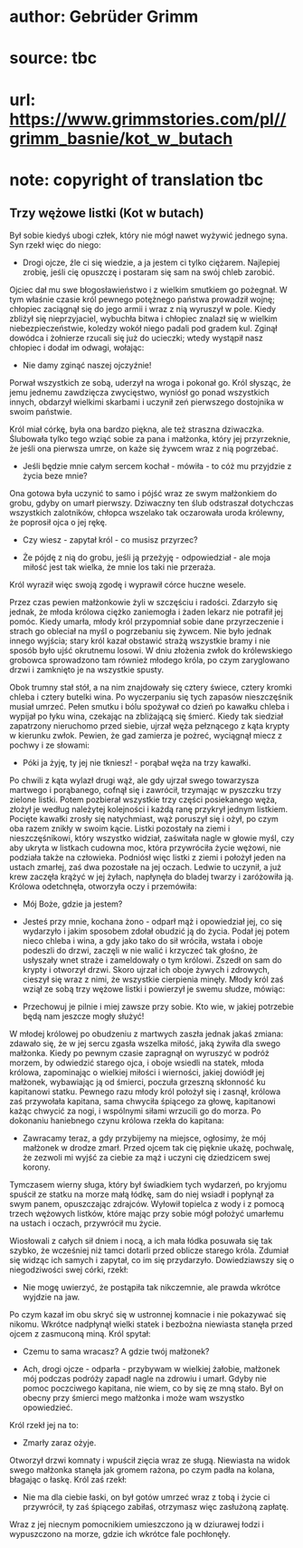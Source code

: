 # author: Gebrüder Grimm
# source: tbc
# url: https://www.grimmstories.com/pl//grimm_basnie/kot_w_butach
# note: copyright of translation tbc

## Trzy wężowe listki (Kot w butach) 

Był sobie kiedyś ubogi człek, który nie mógł nawet wyżywić jednego syna.
Syn rzekł więc do niego:

- Drogi ojcze, źle ci się wiedzie, a ja jestem ci tylko ciężarem.
Najlepiej zrobię, jeśli cię opuszczę i postaram się sam na swój chleb
zarobić.

Ojciec dał mu swe błogosławieństwo i z wielkim smutkiem go pożegnał. W
tym właśnie czasie król pewnego potężnego państwa prowadził wojnę;
chłopiec zaciągnął się do jego armii i wraz z nią wyruszył w pole. Kiedy
zbliżył się nieprzyjaciel, wybuchła bitwa i chłopiec znalazł się w
wielkim niebezpieczeństwie, koledzy wokół niego padali pod gradem kul.
Zginął dowódca i żołnierze rzucali się już do ucieczki; wtedy wystąpił
nasz chłopiec i dodał im odwagi, wołając:

- Nie damy zginąć naszej ojczyźnie!

Porwał wszystkich ze sobą, uderzył na wroga i pokonał go. Król słysząc,
że jemu jednemu zawdzięcza zwycięstwo, wyniósł go ponad wszystkich
innych, obdarzył wielkimi skarbami i uczynił zeń pierwszego dostojnika w
swoim państwie.

Król miał córkę, była ona bardzo piękna, ale też straszna dziwaczka.
Ślubowała tylko tego wziąć sobie za pana i małżonka, który jej
przyrzeknie, że jeśli ona pierwsza umrze, on każe się żywcem wraz z nią
pogrzebać.

- Jeśli będzie mnie całym sercem kochał - mówiła - to cóż mu przyjdzie
z życia beze mnie?

Ona gotowa była uczynić to samo i pójść wraz ze swym małżonkiem do
grobu, gdyby on umarł pierwszy. Dziwaczny ten ślub odstraszał dotychczas
wszystkich zalotników, chłopca wszelako tak oczarowała uroda królewny,
że poprosił ojca o jej rękę.

- Czy wiesz - zapytał król - co musisz przyrzec?

- Że pójdę z nią do grobu, jeśli ją przeżyję - odpowiedział - ale moja
miłość jest tak wielka, że mnie los taki nie przeraża.

Król wyraził więc swoją zgodę i wyprawił córce huczne wesele.

Przez czas pewien małżonkowie żyli w szczęściu i radości. Zdarzyło się
jednak, że młoda królowa ciężko zaniemogła i żaden lekarz nie potrafił
jej pomóc. Kiedy umarła, młody król przypomniał sobie dane przyrzeczenie
i strach go obleciał na myśl o pogrzebaniu się żywcem. Nie było jednak
innego wyjścia; stary król kazał obstawić strażą wszystkie bramy i nie
sposób było ujść okrutnemu losowi. W dniu złożenia zwłok do królewskiego
grobowca sprowadzono tam również młodego króla, po czym zaryglowano
drzwi i zamknięto je na wszystkie spusty.

Obok trumny stał stół, a na nim znajdowały się cztery świece, cztery
kromki chleba i cztery butelki wina. Po wyczerpaniu się tych zapasów
nieszczęśnik musiał umrzeć. Pełen smutku i bólu spożywał co dzień po
kawałku chleba i wypijał po łyku wina, czekając na zbliżającą się
śmierć. Kiedy tak siedział zapatrzony nieruchomo przed siebie, ujrzał
węża pełznącego z kąta krypty w kierunku zwłok. Pewien, że gad zamierza
je pożreć, wyciągnął miecz z pochwy i ze słowami:

- Póki ja żyję, ty jej nie tkniesz! - porąbał węża na trzy kawałki.

Po chwili z kąta wylazł drugi wąż, ale gdy ujrzał swego towarzysza
martwego i porąbanego, cofnął się i zawrócił, trzymając w pyszczku trzy
zielone listki. Potem pozbierał wszystkie trzy części posiekanego węża,
złożył je według należytej kolejności i każdą ranę przykrył jednym
listkiem. Pocięte kawałki zrosły się natychmiast, wąż poruszył się i
ożył, po czym oba razem znikły w swoim kącie. Listki pozostały na ziemi
i nieszczęśnikowi, który wszystko widział, zaświtała nagle w głowie
myśl, czy aby ukryta w listkach cudowna moc, która przywróciła życie
wężowi, nie podziała także na człowieka. Podniósł więc listki z ziemi i
położył jeden na ustach zmarłej, zaś dwa pozostałe na jej oczach. Ledwie
to uczynił, a już krew zaczęła krążyć w jej żyłach, napłynęła do bladej
twarzy i zaróżowiła ją. Królowa odetchnęła, otworzyła oczy i przemówiła:

- Mój Boże, gdzie ja jestem?

- Jesteś przy mnie, kochana żono - odparł mąż i opowiedział jej, co się
wydarzyło i jakim sposobem zdołał obudzić ją do życia. Podał jej potem
nieco chleba i wina, a gdy jako tako do sił wróciła, wstała i oboje
podeszli do drzwi, zaczęli w nie walić i krzyczeć tak głośno, że
usłyszały wnet straże i zameldowały o tym królowi. Zszedł on sam do
krypty i otworzył drzwi. Skoro ujrzał ich oboje żywych i zdrowych,
cieszył się wraz z nimi, że wszystkie cierpienia minęły. Młody król zaś
wziął ze sobą trzy wężowe listki i powierzył je swemu słudze, mówiąc:

- Przechowuj je pilnie i miej zawsze przy sobie. Kto wie, w jakiej
potrzebie będą nam jeszcze mogły służyć!

W młodej królowej po obudzeniu z martwych zaszła jednak jakaś zmiana:
zdawało się, że w jej sercu zgasła wszelka miłość, jaką żywiła dla swego
małżonka. Kiedy po pewnym czasie zapragnął on wyruszyć w podróż morzem,
by odwiedzić starego ojca, i oboje wsiedli na statek, młoda królowa,
zapominając o wielkiej miłości i wierności, jakiej dowiódł jej małżonek,
wybawiając ją od śmierci, poczuła grzeszną skłonność ku kapitanowi
statku. Pewnego razu młody król położył się i zasnął, królowa zaś
przywołała kapitana, sama chwyciła śpiącego za głowę, kapitanowi każąc
chwycić za nogi, i wspólnymi siłami wrzucili go do morza. Po dokonaniu
haniebnego czynu królowa rzekła do kapitana:

- Zawracamy teraz, a gdy przybijemy na miejsce, ogłosimy, że mój
małżonek w drodze zmarł. Przed ojcem tak cię pięknie ukażę, pochwalę, że
zezwoli mi wyjść za ciebie za mąż i uczyni cię dziedzicem swej korony.

Tymczasem wierny sługa, który był świadkiem tych wydarzeń, po kryjomu
spuścił ze statku na morze małą łódkę, sam do niej wsiadł i popłynął za
swym panem, opuszczając zdrajców. Wyłowił topielca z wody i z pomocą
trzech wężowych listków, które mając przy sobie mógł położyć umarłemu na
ustach i oczach, przywrócił mu życie.

Wiosłowali z całych sił dniem i nocą, a ich mała łódka posuwała się tak
szybko, że wcześniej niż tamci dotarli przed oblicze starego króla.
Zdumiał się widząc ich samych i zapytał, co im się przydarzyło.
Dowiedziawszy się o niegodziwości swej córki, rzekł:

- Nie mogę uwierzyć, że postąpiła tak nikczemnie, ale prawda wkrótce
wyjdzie na jaw.

Po czym kazał im obu skryć się w ustronnej komnacie i nie pokazywać się
nikomu. Wkrótce nadpłynął wielki statek i bezbożna niewiasta stanęła
przed ojcem z zasmuconą miną. Król spytał:

- Czemu to sama wracasz? A gdzie twój małżonek?

- Ach, drogi ojcze - odparła - przybywam w wielkiej żałobie, małżonek
mój podczas podróży zapadł nagle na zdrowiu i umarł. Gdyby nie pomoc
poczciwego kapitana, nie wiem, co by się ze mną stało. Był on obecny
przy śmierci mego małżonka i może wam wszystko opowiedzieć.

Król rzekł jej na to:

- Zmarły zaraz ożyje.

Otworzył drzwi komnaty i wpuścił zięcia wraz ze sługą. Niewiasta na
widok swego małżonka stanęła jak gromem rażona, po czym padła na kolana,
błagając o łaskę. Król zaś rzekł:

- Nie ma dla ciebie łaski, on był gotów umrzeć wraz z tobą i życie ci
przywrócił, ty zaś śpiącego zabiłaś, otrzymasz więc zasłużoną zapłatę.

Wraz z jej niecnym pomocnikiem umieszczono ją w dziurawej łodzi i
wypuszczono na morze, gdzie ich wkrótce fale pochłonęły.
